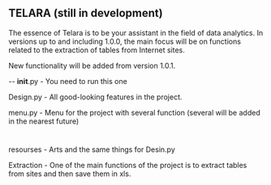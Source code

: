 **TELARA** (still in development)
--

The essence of Telara is to be your assistant in the field of data analytics. 
In versions up to and including 1.0.0, the main focus will be on functions related to the extraction of tables from Internet sites. 

New functionality will be added from version 1.0.1.

--
__init__.py - You need to run this one

Design.py - All good-looking features in the project. 

menu.py - Menu for the project with several function (several will be added in the nearest future) 
#
resourses - Arts and the same things for Desin.py

Extraction - One of the main functions of the project is to extract tables from sites and then save them in xls.
